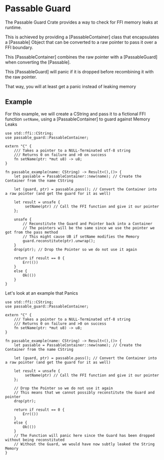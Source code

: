 # Passable Guard

The Passable Guard Crate provides a way to check for FFI memory leaks at runtime.

This is achieved by providing a [PassableContainer] class that encapsulates
a [Passable] Object that can be converted to a raw pointer to pass it over a FFI boundary.

This [PassableContainer] combines the raw pointer with a [PassableGuard]
when converting the [Passable].

This [PassableGuard] will panic if it is dropped before recombining it with the raw pointer.

That way, you will at least get a panic instead of leaking memory

## Example

For this example, we will create a CString and pass it to a fictional FFI function `setName`,
using a [PassableContainer] to guard against Memory Leaks

```
use std::ffi::CString;
use passable_guard::PassableContainer;

extern "C" {
    /// Takes a pointer to a NULL-Terminated utf-8 string
    /// Returns 0 on failure and >0 on success
    fn setName(ptr: *mut u8) -> u8;
}

fn passable_example(name: CString) -> Result<(),()> {
    let passable = PassableContainer::new(name); // Create the Container from the name CString

    let (guard, ptr) = passable.pass(); // Convert the Container into a raw pointer (and get the guard for it as well)

    let result = unsafe {
         setName(ptr) // Call the FFI function and give it our pointer
    };

    unsafe {
        // Reconstitute the Guard and Pointer back into a Container
        // The pointers will be the same since we use the pointer we got from the pass method
        // This might cause UB if setName modifies the Memory
        guard.reconstitute(ptr).unwrap();
    }
    drop(ptr); // Drop the Pointer so we do not use it again

    return if result == 0 {
        Err(())
    }
    else {
        Ok(())
    }
}
```

Let's look at an example that Panics

```
use std::ffi::CString;
use passable_guard::PassableContainer;

extern "C" {
    /// Takes a pointer to a NULL-Terminated utf-8 string
    /// Returns 0 on failure and >0 on success
    fn setName(ptr: *mut u8) -> u8;
}

fn passable_example(name: CString) -> Result<(),()> {
    let passable = PassableContainer::new(name); // Create the Container from the name CString

    let (guard, ptr) = passable.pass(); // Convert the Container into a raw pointer (and get the guard for it as well)

    let result = unsafe {
         setName(ptr) // Call the FFI function and give it our pointer
    };

    // Drop the Pointer so we do not use it again
    // This means that we cannot possibly reconstitute the Guard and pointer
    drop(ptr);

    return if result == 0 {
        Err(())
    }
    else {
        Ok(())
    }
    // The Function will panic here since the Guard has been dropped without being reconstituted
    // Without the Guard, we would have now subtly leaked the String Memory
}
```